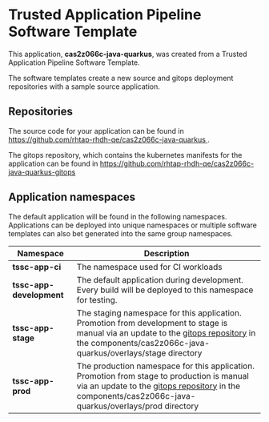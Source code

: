 # Trusted Application Pipeline Software Template

This application, **cas2z066c-java-quarkus**, was created from a Trusted Application Pipeline Software Template.

The software templates create a new source and gitops deployment repositories with a sample source application. 

## Repositories

The source code for your application can be found in [https://github.com/rhtap-rhdh-qe/cas2z066c-java-quarkus ](https://github.com/rhtap-rhdh-qe/cas2z066c-java-quarkus ).
 
The gitops repository, which contains the kubernetes manifests for the application can be found in 
[https://github.com/rhtap-rhdh-qe/cas2z066c-java-quarkus-gitops ](https://github.com/rhtap-rhdh-qe/cas2z066c-java-quarkus-gitops ) 

## Application namespaces 

The default application will be found in the following namespaces. Applications can be deployed into unique namespaces or multiple software templates can also bet generated into the same group namespaces.  

|  Namespace   |  Description   |  
| -------- | -------- |
| **tssc-app-ci** | The namespace used for CI workloads |
| **tssc-app-development** | The default application during development. Every build will be deployed to this namespace for testing. |
| **tssc-app-stage** | The staging namespace for this application. Promotion from development to stage is manual via an update to the [gitops repository](https://github.com/rhtap-rhdh-qe/cas2z066c-java-quarkus-gitops ) in the components/cas2z066c-java-quarkus/overlays/stage directory |
| **tssc-app-prod** | The production namespace for this application. Promotion from stage to production is manual via an update to the [gitops repository](https://github.com/rhtap-rhdh-qe/cas2z066c-java-quarkus-gitops ) in the components/cas2z066c-java-quarkus/overlays/prod directory |